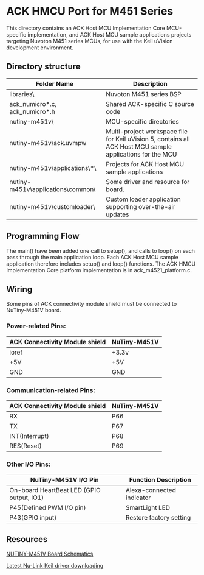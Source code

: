 # ACK HMCU Port for M451 Series

This directory contains an ACK Host MCU Implementation Core MCU-specific implementation, and ACK Host MCU
sample applications projects targeting Nuvoton M451 series MCUs, for use with
the Keil uVision development environment.

## Directory structure

| Folder Name | Description |
|-|-|
| libraries\                |  Nuvoton M451 series BSP |
| ack_numicro*.c, ack_numicro*.h |  Shared ACK-specific C source code |
| nutiny-m451v\                 |  MCU-specific directories |
| nutiny-m451v\ack.uvmpw        |  Multi-project workspace file for Keil uVision 5, contains all ACK Host MCU sample applications for the MCU |
| nutiny-m451v\applications\\*\      | Projects for ACK Host MCU sample applications |
| nutiny-m451v\applications\common\  | Some driver and resource for board. |
| nutiny-m451v\customloader\    | Custom loader application supporting over-the-air updates |

## Programming Flow

The main() have been added one call to setup(), and calls to loop() on each pass through the main application loop. Each ACK Host MCU sample application therefore includes setup() and loop() functions. The ACK HMCU Implementation Core platform implementation is in ack_m4521_platform.c.

## Wiring

Some pins of ACK connectivity module shield must be connected to NuTiny-M451V board.

### Power-related Pins:

| ACK Connectivity Module shield | NuTiny-M451V |
|-|-|
| ioref | +3.3v |
| +5V | +5V |
| GND | GND |

### Communication-related Pins:

| ACK Connectivity Module shield | NuTiny-M451V |
|-|-|
| RX | P66 |
| TX | P67 |
| INT(Interrupt) | P68 |
| RES(Reset) | P69 |

### Other I/O Pins:

|  NuTiny-M451V I/O Pin | Function Description |
|-|-|
| On-board HeartBeat LED (GPIO output, IO1) | Alexa-connected indicator |
| P45(Defined PWM I/O pin) | SmartLight LED |
| P43(GPIO input) | Restore factory setting |

## Resources

[NUTINY-M451V Board Schematics](https://www.nuvoton.com/resource-download.jsp?tp_GUID=HL0320181128163025)

[Latest Nu-Link Keil driver downloading](https://www.nuvoton.com/opencms/resource-download.jsp?tp_GUID=SW0520101208200142)
